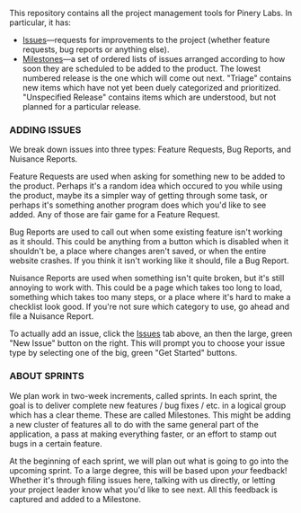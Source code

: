This repository contains all the project management tools for Pinery Labs.  In particular, it has:

* [Issues](https://github.com/pinerylabs/project-management/issues)—requests for improvements to
    the project (whether feature requests, bug reports or anything else).
* [Milestones](https://github.com/pinerylabs/project-management/milestones)—a set of ordered
    lists of issues arranged according to how soon they are scheduled to be added to the
    product.  The lowest numbered release is the one which will come out next.  "Triage" contains
    new items which have not yet been duely categorized and prioritized.  "Unspecified Release"
    contains items which are understood, but not planned for a particular release.  


### ADDING ISSUES

We break down issues into three types: Feature Requests, Bug Reports, and Nuisance Reports.

Feature Requests are used when asking for something new to be added to the product.  Perhaps it's a
random idea which occured to you while using the product, maybe its a simpler way of getting through
some task, or perhaps it's something another program does which you'd like to see added.  Any of
those are fair game for a Feature Request.

Bug Reports are used to call out when some existing feature isn't working as it should.  This could
be anything from a button which is disabled when it shouldn't be, a place where changes aren't saved,
or when the entire website crashes. If you think it isn't working like it should, file a Bug Report.

Nuisance Reports are used when something isn't quite broken, but it's still annoying to work with.
This could be a page which takes too long to load, something which takes too many steps, or a place
where it's hard to make a checklist look good.  If you're not sure which category to use, go ahead
and file a Nuisance Report.

To actually add an issue, click the [Issues](/issues) tab above, an then the large, green "New Issue"
button on the right.  This will prompt you to choose your issue type by selecting one of the big,
green "Get Started" buttons.



### ABOUT SPRINTS

We plan work in two-week increments, called sprints.  In each sprint, the goal is to deliver complete
new features / bug fixes / etc. in a logical group which has a clear theme.  These are called Milestones.
This might be adding a new cluster of features all to do with the same general part of the application,
a pass at making everything faster, or an effort to stamp out bugs in a certain feature.

At the beginning of each sprint, we will plan out what is going to go into the upcoming sprint.  To a
large degree, this will be based upon *your* feedback!  Whether it's through filing issues here, talking
with us directly, or letting your project leader know what you'd like to see next.  All this feedback is
captured and added to a Milestone.
